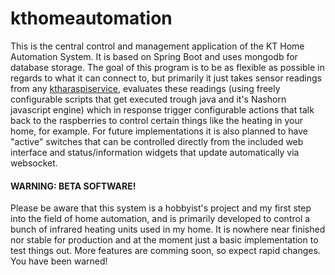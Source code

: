 # kthomeautomation
This is the central control and management application of the KT Home Automation System. It is based on Spring Boot and uses
mongodb for database storage. The goal of this program is to be as flexible as possible in regards to what it can connect
to, but primarily it just takes sensor readings from any [ktharaspiservice](https://github.com/thepete89/ktharaspiservice/), 
evaluates these readings (using freely configurable scripts that get executed trough java and it's Nashorn javascript engine)
which in response trigger configurable actions that talk back to the raspberries to control certain things like the heating in your home, 
for example. For future implementations it is also planned to have "active" switches that can be controlled directly from the
included web interface and status/information widgets that update automatically via websocket.

#### WARNING: BETA SOFTWARE!
Please be aware that this system is a hobbyist's project and my first step into the field of home automation, and is primarily
developed to control a bunch of infrared heating units used in my home. It is nowhere near finished nor stable for production
and at the moment just a basic implementation to test things out. More features are comming soon, so expect rapid changes. You have
been warned!
